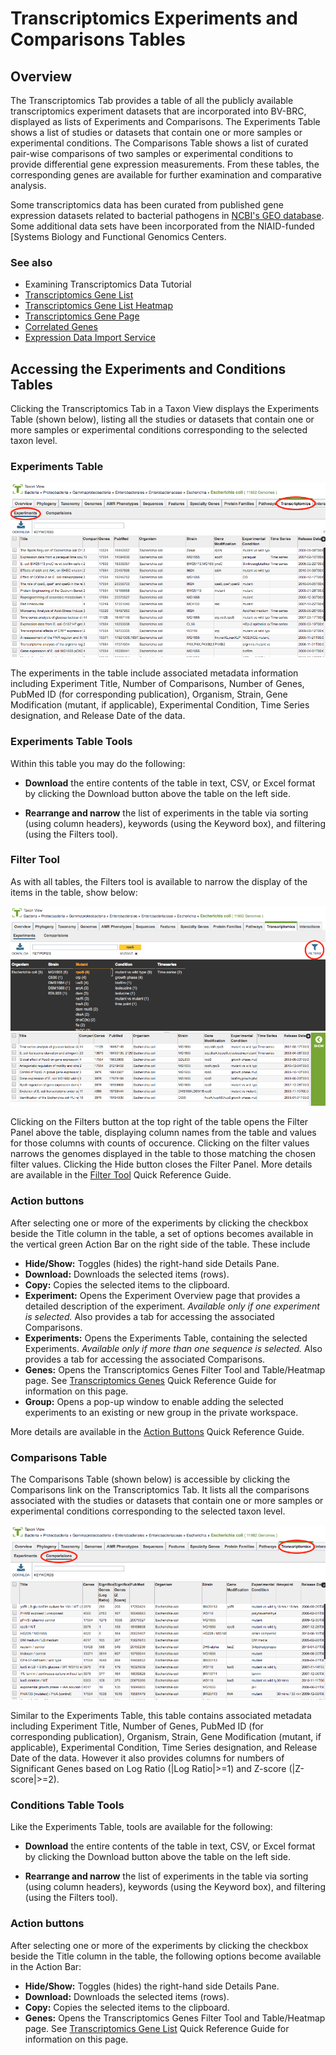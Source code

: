 # Transcriptomics Experiments and Comparisons Tables

## Overview
The Transcriptomics Tab provides a table of all the publicly available transcriptomics experiment datasets that are incorporated into BV-BRC, displayed as lists of Experiments and Comparisons. The Experiments Table shows a list of studies or datasets that contain one or more samples or experimental conditions. The Comparisons Table shows a list of curated pair-wise comparisons of two samples or experimental conditions to provide differential gene expression measurements. From these tables, the corresponding genes are available for further examination and comparative analysis.

Some transcriptomics data has been curated from published gene expression datasets related to bacterial pathogens in [NCBI's GEO database](http://www.ncbi.nlm.nih.gov/geo/). Some additional data sets have been incorporated from the NIAID-funded [Systems Biology and Functional Genomics Centers.

### See also
  * Examining Transcriptomics Data Tutorial
  * [Transcriptomics Gene List](../organisms_taxon/transcriptomics_gene_list.html)
  * [Transcriptomics Gene List Heatmap](../organisms_taxon/transcriptomics_gene_heatmap.html)
  * [Transcriptomics Gene Page](../organisms_gene/transcriptomics.html)
  * [Correlated Genes](../organisms_gene/correlated_genes.html)
  * [Expression Data Import Service](../services/expression_data_import_service.html)

## Accessing the Experiments and Conditions Tables
Clicking the Transcriptomics Tab in a Taxon View displays the Experiments Table (shown below), listing all the studies or datasets that contain one or more samples or experimental conditions corresponding to the selected taxon level.

### Experiments Table

![Experiments Table](../images/experiments_table.png)

The experiments in the table include associated metadata information including Experiment Title, Number of Comparisons, Number of Genes, PubMed ID (for corresponding publication), Organism, Strain, Gene Modification (mutant, if applicable), Experimental Condition, Time Series designation, and Release Date of the data.

### Experiments Table Tools
Within this table you may do the following:

* **Download** the entire contents of the table in text, CSV, or Excel format by clicking the Download button above the table on the left side.

* **Rearrange and narrow** the list of experiments in the table via sorting (using column headers), keywords (using the Keyword box), and filtering (using the Filters tool).

### Filter Tool

As with all tables, the Filters tool is available to narrow the display of the items in the table, show below:
  
![Experiments Filter Panel](../images/experiments_filter_panel.png)

Clicking on the Filters button at the top right of the table opens the Filter Panel above the table, displaying column names from the table and values for those columns with counts of occurence.  Clicking on the filter values narrows the genomes displayed in the table to those matching the chosen filter values.  Clicking the Hide button closes the Filter Panel. More details are available in the [Filter Tool](../other/filter_tool.html) Quick Reference Guide.

### Action buttons

After selecting one or more of the experiments by clicking the checkbox beside the Title column in the table, a set of options becomes available in the vertical green Action Bar on the right side of the table.  These include

* **Hide/Show:** Toggles (hides) the right-hand side Details Pane.
* **Download:**  Downloads the selected items (rows).
* **Copy:** Copies the selected items to the clipboard.
* **Experiment:** Opens the Experiment Overview page that provides a detailed description of the experiment. *Available only if one experiment is selected.*  Also provides a tab for accessing the associated Comparisons.
* **Experiments:** Opens the Experiments Table, containing the selected Experiments.  *Available only if more than one sequence is selected.*  Also provides a tab for accessing the associated Comparisons.
* **Genes:** Opens the Transcriptomics Genes Filter Tool and Table/Heatmap page.  See [Transcriptomics Genes](../organisms_gene/transcriptomics.html) Quick Reference Guide for information on this page.
* **Group:** Opens a pop-up window to enable adding the selected experiments to an existing or new group in the private workspace.

More details are available in the [Action Buttons](../other/action_buttons.html) Quick Reference Guide.

### Comparisons Table

The Comparisons Table (shown below) is accessible by clicking the Comparisons link on the Transcriptomics Tab.  It lists all the comparisons associated with the studies or datasets that contain one or more samples or experimental conditions corresponding to the selected taxon level.

![Comparisons Table](../images/comparisons_table.png)

Similar to the Experiments Table, this table contains associated metadata including Experiment Title, Number of Genes, PubMed ID (for corresponding publication), Organism, Strain, Gene Modification (mutant, if applicable), Experimental Condition, Time Series designation, and Release Date of the data. However it also provides columns for numbers of Significant Genes based on Log Ratio (|Log Ratio|>=1) and Z-score (|Z-score|>=2).

### Conditions Table Tools
Like the Experiments Table, tools are available for the following:

* **Download** the entire contents of the table in text, CSV, or Excel format by clicking the Download button above the table on the left side.

* **Rearrange and narrow** the list of experiments in the table via sorting (using column headers), keywords (using the Keyword box), and filtering (using the Filters tool).

### Action buttons

After selecting one or more of the experiments by clicking the checkbox beside the Title column in the table, the following options become available in the Action Bar:

* **Hide/Show:** Toggles (hides) the right-hand side Details Pane.
* **Download:**  Downloads the selected items (rows).
* **Copy:** Copies the selected items to the clipboard.
* **Genes:** Opens the Transcriptomics Genes Filter Tool and Table/Heatmap page.  See [Transcriptomics Gene List](../organisms_taxon/transcriptomics_gene_list.html) Quick Reference Guide for information on this page.

